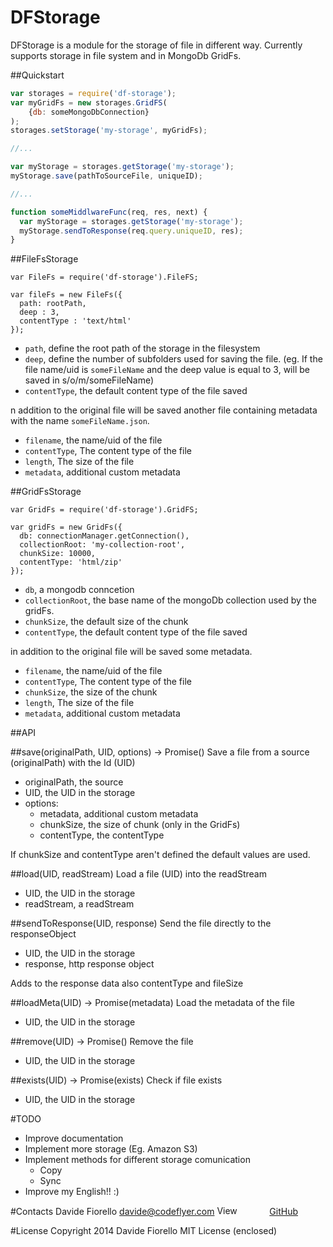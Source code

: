 DFStorage
=======

DFStorage is a module for the storage of file in different way.
Currently supports storage in file system and in MongoDb GridFs.

##Quickstart
```javascript
var storages = require('df-storage');
var myGridFs = new storages.GridFS(
    {db: someMongoDbConnection}
);
storages.setStorage('my-storage', myGridFs);

//...

var myStorage = storages.getStorage('my-storage');
myStorage.save(pathToSourceFile, uniqueID);

//...

function someMiddlwareFunc(req, res, next) {
  var myStorage = storages.getStorage('my-storage');
  myStorage.sendToResponse(req.query.uniqueID, res);
}
```

##FileFsStorage

```
var FileFs = require('df-storage').FileFS;

var fileFs = new FileFs({
  path: rootPath,
  deep : 3,
  contentType : 'text/html'
});
```

 * ```path```, define the root path of the storage in the filesystem
 * ```deep```, define the number of subfolders used for saving the file.
 (eg. If the file name/uid is ```someFileName``` and the deep value is equal 
 to 3, will be saved in s/o/m/someFileName)
 * ```contentType```, the default content type of the file saved

n addition to the original file will be saved another file containing
metadata with the name ```someFileName.json```.

 * ```filename```, the name/uid of the file
 * ```contentType```, The content type of the file
 * ```length```, The size of the file
 * ```metadata```, additional custom metadata

##GridFsStorage

```
var GridFs = require('df-storage').GridFS;

var gridFs = new GridFs({
  db: connectionManager.getConnection(),
  collectionRoot: 'my-collection-root',
  chunkSize: 10000,
  contentType: 'html/zip'
});
```

 * ```db```, a mongodb conncetion
 * ```collectionRoot```, the base name of the mongoDb collection used by the
 gridFs.
 * ```chunkSize```, the default size of the chunk
 * ```contentType```, the default content type of the file saved

in addition to the original file will be saved some metadata.

 * ```filename```, the name/uid of the file
 * ```contentType```, The content type of the file
 * ```chunkSize```, the size of the chunk
 * ```length```, The size of the file
 * ```metadata```, additional custom metadata

##API

##save(originalPath, UID, options) -> Promise()
Save a file from a source (originalPath) with the Id (UID)

 * originalPath, the source
 * UID, the UID in the storage
 * options:
   * metadata, additional custom metadata
   * chunkSize, the size of chunk (only in the GridFs)
   * contentType, the contentType

If chunkSize and contentType aren't defined the default values are used.

##load(UID, readStream)
Load a file (UID) into the readStream
 * UID, the UID in the storage
 * readStream, a readStream

##sendToResponse(UID, response)
Send the file directly to the responseObject
 * UID, the UID in the storage
 * response, http response object

Adds to the response data also contentType and fileSize

##loadMeta(UID) -> Promise(metadata)
Load the metadata of the file
 * UID, the UID in the storage

##remove(UID) -> Promise()
Remove the file
 * UID, the UID in the storage

##exists(UID) -> Promise(exists)
Check if file exists
 * UID, the UID in the storage


#TODO
 * Improve documentation
 * Implement more storage (Eg. Amazon S3)
 * Implement methods for different storage comunication
   * Copy
   * Sync
 * Improve my English!! :)

#Contacts
Davide Fiorello
<davide@codeflyer.com>
[<img src="https://static.licdn.com/scds/common/u/img/webpromo/btn_profile_greytxt_80x15.png" width="80" height="15" border="0" alt="View Davide Fiorello's profile on LinkedIn">](http://it.linkedin.com/pub/davide-fiorello/2/20a/789)
[GitHub](https://github.com/codeflyer)

#License
Copyright 2014 Davide Fiorello MIT License (enclosed)